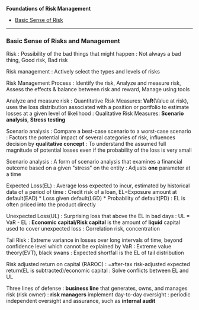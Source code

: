 **Foundations of Risk Management**
- [Basic Sense of Risk](#Basic-Sense-of-Risk)

---

<a name="Basic-Sense-of-Risk"></a>
### Basic Sense of Risks and Management

Risk 
: Possibility of the bad things that might happen
: Not always a bad thing, Good risk, Bad risk

Risk management
: Actively select the types and levels of risks

Risk Management Process
: Identify the risk, Analyze and measure risk, Assess the effects & balance between risk and reward, Manage using tools

Analyze and measure risk
: Quantitative Risk Measures: **VaR**(Value at risk), uses the loss distribution associated with a position or portfolio to estimate losses at a given level of likelihood
: Qualitative Risk Measures: **Scenario analysis**, **Stress testing**

Scenario analysis
: Compare a best-case scenario to a worst-case scenario
: Factors the potential impact of several categories of risk, influences decision by **qualitative concept**
: To understand the assumed full magnitude of potential losses even if the probability of the loss is very small

Scenario analysis
: A form of scenario analysis that examines a financial outcome based on a given "stress" on the entity
: Adjusts **one** parameter at a time

Expected Loss(EL)
: Average loss expected to incur, estimated by historical data of a period of time
: Credit risk of a loan, EL=Exposure amount at default(EAD) * Loss given default(LGD) * Probability of default(PD)
: EL is often priced into the product directly

Unexpected Loss(UL)
: Surprising loss that above the EL in bad days
: UL = VaR - EL
: **Economic capital/Risk capital** is the amount of **liquid** capital used to cover unexpected loss
: Correlation risk, concentration

Tail Risk
: Extreme variance in losses over long intervals of time,  beyond confidence level which cannot be explained by VaR
: Extreme value theory(EVT), black swans
: Expected shortfall is the EL of tail distribution

Risk adjusted return on capital (RAROC)
: =after-tax risk-adjusted expected return(EL is subtracted)/economic capital
: Solve conflicts between EL and UL

Three lines of defense
: **business line** that generates, owns, and manages risk (risk owner)
: **risk managers** implement day-to-day oversight
: periodic independent oversight and assurance, such as **internal audit**


